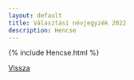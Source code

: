 ```yaml
---
layout: default
title: Választási névjegyzék 2022
description: Hencse
---
```


{% include Hencse.html %}

[Vissza](./)